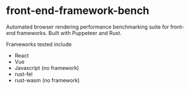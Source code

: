 # front-end-framework-bench

Automated browser rendering performance benchmarking suite for front-end frameworks.
Built with Puppeteer and Rust.

Frameworks tested include

- React
- Vue
- Javascript (no framework)
- rust-fel
- rust-wasm (no framework)
